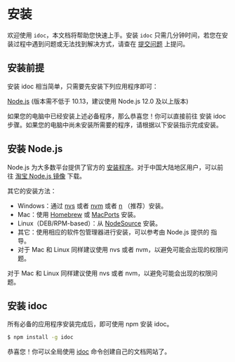 安装
===

欢迎使用 `idoc`，本文档将帮助您快速上手。安装 `idoc` 只需几分钟时间，若您在安装过程中遇到问题或无法找到解决方式，请查在 [提交问题](https://github.com/jaywcjlove/idoc/issues) 上提问。

## 安装前提

安装 idoc 相当简单，只需要先安装下列应用程序即可：

[Node.js](http://nodejs.org/) (版本需不低于 10.13，建议使用 Node.js 12.0 及以上版本)

如果您的电脑中已经安装上述必备程序，那么恭喜您！你可以直接前往 安装 idoc 步骤。如果您的电脑中尚未安装所需要的程序，请根据以下安装指示完成安装。

## 安装 Node.js

Node.js 为大多数平台提供了官方的 [安装程序](https://nodejs.org/en/download/)。对于中国大陆地区用户，可以前往 [淘宝 Node.js 镜像](https://npmmirror.com/mirrors/node/) 下载。

其它的安装方法：

- Windows：通过 [nvs](https://github.com/jasongin/nvs/) 或者 [nvm](https://github.com/nvm-sh/nvm) 或者 [n](https://github.com/tj/n) （推荐）安装。
- Mac：使用 [Homebrew](https://brew.sh/) 或 [MacPorts](http://www.macports.org/) 安装。
- Linux（DEB/RPM-based）：从 [NodeSource](https://github.com/nodesource/distributions) 安装。
- 其它：使用相应的软件包管理器进行安装，可以参考由 Node.js 提供的 指导。
- 对于 Mac 和 Linux 同样建议使用 nvs 或者 nvm，以避免可能会出现的权限问题。

对于 Mac 和 Linux 同样建议使用 nvs 或者 nvm，以避免可能会出现的权限问题。

## 安装 idoc

所有必备的应用程序安装完成后，即可使用 npm 安装 idoc。

```bash
$ npm install -g idoc
```

恭喜您！你可以全局使用 [idoc](./command.md) 命令创建自己的文档网站了。
